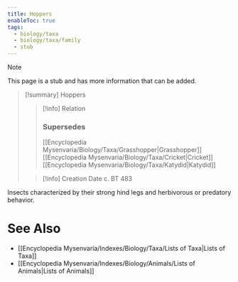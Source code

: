 ```yaml
---
title: Hoppers
enableToc: true
tags:
  - biology/taxa
  - biology/taxa/family
  - stub
---
```


> [!note]
> This page is a stub and has more information that can be added.

> [!summary] Hoppers
> > [!info] Relation
> > ### Supersedes 
> > [[Encyclopedia Mysenvaria/Biology/Taxa/Grasshopper|Grasshopper]]
> > [[Encyclopedia Mysenvaria/Biology/Taxa/Cricket|Cricket]]
> > [[Encyclopedia Mysenvaria/Biology/Taxa/Katydid|Katydid]]
>
> > [!info] Creation Date
> > c. BT 483

Insects characterized by their strong hind legs and herbivorous or predatory behavior.

# See Also
- [[Encyclopedia Mysenvaria/Indexes/Biology/Taxa/Lists of Taxa|Lists of Taxa]]
- [[Encyclopedia Mysenvaria/Indexes/Biology/Animals/Lists of Animals|Lists of Animals]]
